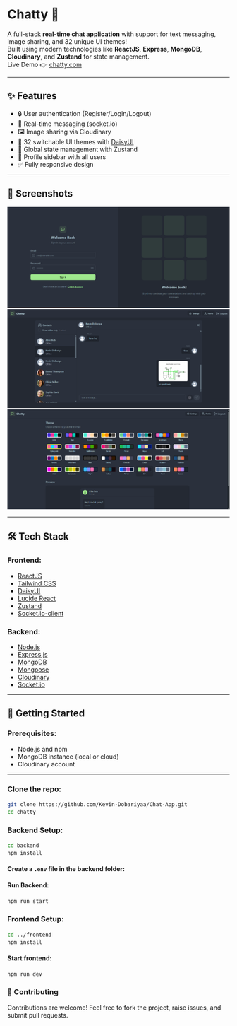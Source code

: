 # Chatty 💬

A full-stack **real-time chat application** with support for text messaging, image sharing, and 32 unique UI themes!  
Built using modern technologies like **ReactJS**, **Express**, **MongoDB**, **Cloudinary**, and **Zustand** for state management.  
Live Demo 👉 [chatty.com](https://chattz.up.railway.app/)

---

## ✨ Features

- 🔒 User authentication (Register/Login/Logout)
- 💬 Real-time messaging (socket.io)
- 🖼️ Image sharing via Cloudinary
- 🎨 32 switchable UI themes with [DaisyUI](https://daisyui.com/)
- 🧠 Global state management with Zustand
- 👤 Profile sidebar with all users
- ✅ Fully responsive design

---

## 📸 Screenshots

<!-- Add some screenshots in the /screenshots directory and update links -->
![Sign up](./frontend/public/login.png)
![Chat Interface](./frontend/public/chat.png)
![Themes](./frontend/public/theme.png)

---
## 🛠 Tech Stack

### Frontend:
- [ReactJS](https://reactjs.org/)
- [Tailwind CSS](https://tailwindcss.com/)
- [DaisyUI](https://daisyui.com/)
- [Lucide React](https://lucide.dev/)
- [Zustand](https://github.com/pmndrs/zustand)
- [Socket.io-client](https://socket.io/)

### Backend:
- [Node.js](https://nodejs.org/)
- [Express.js](https://expressjs.com/)
- [MongoDB](https://www.mongodb.com/)
- [Mongoose](https://mongoosejs.com/)
- [Cloudinary](https://cloudinary.com/)
- [Socket.io](https://socket.io/)

---

## 🚀 Getting Started

### Prerequisites:
- Node.js and npm
- MongoDB instance (local or cloud)
- Cloudinary account

---

### Clone the repo:

```bash
git clone https://github.com/Kevin-Dobariyaa/Chat-App.git
cd chatty
```

### Backend Setup:
```bash
cd backend
npm install
```
#### Create a `.env` file in the backend folder:

#### Run Backend:
```bash
npm run start
```

### Frontend Setup:
```bash
cd ../frontend
npm install
```

#### Start frontend:
```bash
npm run dev
```

### 🤝 Contributing
Contributions are welcome! Feel free to fork the project, raise issues, and submit pull requests.